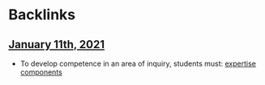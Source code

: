 
# Backlinks
## [January 11th, 2021](<January 11th, 2021.md>)
- To develop competence in an area of inquiry, students must: [expertise components](<expertise components.md>)

